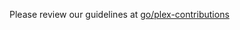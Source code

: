 Please review our guidelines at [go/plex-contributions](https://go.atlassian.com/plex-contributions)
